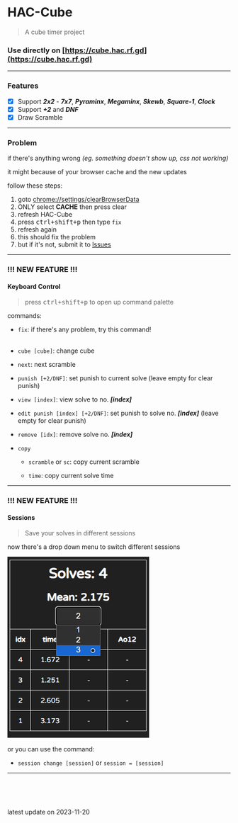 # HAC-Cube
> A cube timer project

### Use directly on [https://cube.hac.rf.gd](https://cube.hac.rf.gd)

---

### Features
- [x] Support ***2x2*** - ***7x7***, ***Pyraminx***, ***Megaminx***, ***Skewb***, ***Square-1***, ***Clock***
- [x] Support ***+2*** and ***DNF***
- [x] Draw Scramble

---

### Problem
if there's anything wrong
*(eg. something doesn't show up, css not working)*

it might because of your browser cache and the new updates

follow these steps: 
1. goto [chrome://settings/clearBrowserData](chrome://settings/clearBrowserData)
1. ONLY select **CACHE** then press clear
1. refresh HAC-Cube
1. press <kbd>ctrl+shift+p</kbd> then type `fix`
1. refresh again
1. this should fix the problem
1. but if it's not, submit it to [Issues](https://github.com/GhostShadow0316/HAC-Cube/issues)

---

### !!! NEW FEATURE !!!
#### Keyboard Control
> press <kbd>ctrl+shift+p</kbd> to open up command palette

commands:
- `fix`: if there's any problem, try this command!
<br><br>

- `cube [cube]`: change cube

- `next`: next scramble

- `punish [+2/DNF]`: set punish to current solve (leave empty for clear punish)

- `view [index]`: view solve to no. ***[index]***

- `edit punish [index] [+2/DNF]`: set punish to solve no. ***[index]*** (leave empty for clear punish)

- `remove [idx]`: remove solve no. ***[index]***

- `copy`
    - `scramble` or `sc`: copy current scramble

    - `time`: copy current solve time

---

### !!! NEW FEATURE !!!
#### Sessions
> Save your solves in different sessions

now there's a drop down menu to switch different sessions

![drop down menu](static/screeenshots/drop-down.png)

or you can use the command:
- `session change [session]` or `session = [session]`

---

<br><br><br>

latest update on 2023-11-20
